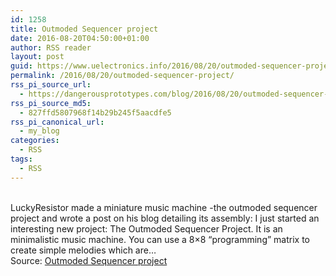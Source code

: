 ```yaml
---
id: 1258
title: Outmoded Sequencer project
date: 2016-08-20T04:50:00+01:00
author: RSS reader
layout: post
guid: https://www.uelectronics.info/2016/08/20/outmoded-sequencer-project/
permalink: /2016/08/20/outmoded-sequencer-project/
rss_pi_source_url:
  - https://dangerousprototypes.com/blog/2016/08/20/outmoded-sequencer-project/
rss_pi_source_md5:
  - 827ffd5807968f14b29b245f5aacdfe5
rss_pi_canonical_url:
  - my_blog
categories:
  - RSS
tags:
  - RSS
---
```

&#013;  
LuckyResistor made a miniature music machine -the outmoded sequencer project and wrote a post on his blog detailing its assembly: I just started an interesting new project: The Outmoded Sequencer Project. It is an minimalistic music machine. You can use a 8×8 “programming” matrix to create simple melodies which are…&#013;  
Source: <a href="https://dangerousprototypes.com/blog/2016/08/20/outmoded-sequencer-project/" target="_blank">Outmoded Sequencer project</a>